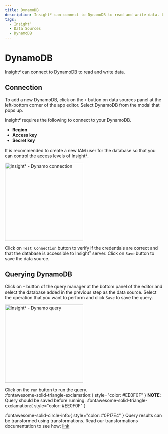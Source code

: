 ```yaml
---
title: DynamoDB
description: Insight² can connect to DynamoDB to read and write data. Learn more about it here and improve your workflows.
tags:
  - Insight²
  - Data Sources
  - DynamoDB
---
```


# DynamoDB

Insight² can connect to DynamoDB to read and write data.

## Connection

To add a new DynamoDB, click on the `+` button on data sources panel at the left-bottom corner of the app editor. Select DynamoDB from the modal that pops up.

Insight² requires the following to connect to your DynamoDB.

- **Region**
- **Access key**
- **Secret key**

It is recommended to create a new IAM user for the database so that you can control the access levels of Insight².

<img src="assets/images/insight2/datasource-reference/dynamo-connect.png" alt="Insight² - Dynamo connection" height="250"/>

Click on `Test Connection` button to verify if the credentials are correct and that the database is accessible to Insight² server. Click on `Save` button to save the data source.

## Querying DynamoDB

Click on `+` button of the query manager at the bottom panel of the editor and select the database added in the previous step as the data source. Select the operation that you want to perform and click  `Save`  to save the query.

<img src="assets/images/insight2/datasource-reference/dynamo-query.png" alt="Insight² - Dynamo query" height="250"/>

Click on the `run` button to run the query.<br>
:fontawesome-solid-triangle-exclamation:{ style="color: #EE0F0F" }
**NOTE**: Query should be saved before running.
:fontawesome-solid-triangle-exclamation:{ style="color: #EE0F0F" }

:fontawesome-solid-circle-info:{ style="color: #0F17E4" }
Query results can be transformed using transformations. Read our transformations documentation to see how: [link](/insight2/tutorial/transformations/)

